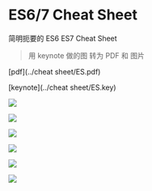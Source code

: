 # ES6/7 Cheat Sheet

简明扼要的 ES6 ES7 Cheat Sheet

> 用 keynote 做的图 转为 PDF 和 图片

[pdf](../cheat sheet/ES.pdf)

[keynote](../cheat sheet/ES.key)

![](https://github.com/ccforward/cc/raw/master/cheat%20sheet/ES1.png)

![](https://github.com/ccforward/cc/raw/master/cheat%20sheet/ES2.png)

![](https://github.com/ccforward/cc/raw/master/cheat%20sheet/ES3.png)

![](https://github.com/ccforward/cc/raw/master/cheat%20sheet/ES4.png)

![](https://github.com/ccforward/cc/raw/master/cheat%20sheet/ES5.png)

![](https://github.com/ccforward/cc/raw/master/cheat%20sheet/ES6.png)